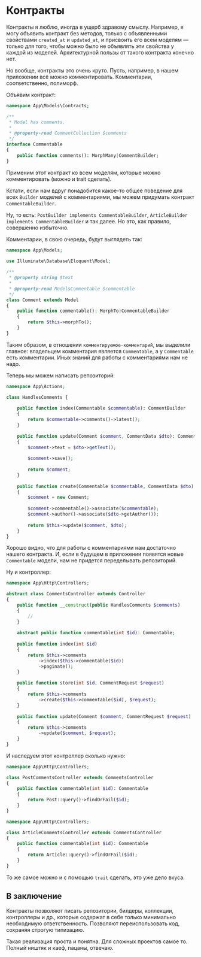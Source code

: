 # Контракты

Контракты я люблю, иногда в ущерб здравому смыслу. 
Например, я могу объявить контракт без методов, 
только с объявленными свойствами `created_at` и `updated_at`,
и присвоить его всем моделям — только для того, 
чтобы можно было не объявлять эти свойства у каждой из моделей.
Архитектурной пользы от такого контракта конечно нет.

Но вообще, контракты это очень круто. Пусть, например, в нашем приложении
всё можно комментировать. Комментарии, соответственно, полиморф.

Объявим контракт:

```php
namespace App\Models\Contracts;

/**
 * Model has comments.
 * 
 * @property-read CommentCollection $comments 
 */
interface Commentable 
{
    public function comments(): MorphMany|CommentBuilder;
}
```

Применим этот контракт ко всем моделям, которые можно комментировать (можно и trait сделать).

Кстати, если нам вдруг понадобится какое-то общее поведение для всех `Builder`
моделей с комментариями, мы можем придумать контракт `CommentableBuilder`.

Ну, то есть: `PostBuilder implements CommentableBuilder`,
`ArticleBuilder implements CommentableBuilder` и так далее.
Но это, как правило, совершенно избыточно.

Комментарии, в свою очередь, будут выглядеть так:

```php
namespace App\Models;
 
use Illuminate\Database\Eloquent\Model;

/**
 * @property string $text
 * 
 * @property-read Model&Commentable $commentable 
 */
class Comment extends Model
{
    public function commentable(): MorphTo|CommentableBuilder
    {
        return $this->morphTo();
    }
}
```

Таким образом, в отношении `комментируемое-комментарий`, мы выделили главное:
владельцем комментария является `Commentable`, а у `Commentable` есть комментарии.
Иных знаний для работы с комментариями нам не надо.

Теперь мы можем написать репозиторий:

```php
namespace App\Actions;

class HandlesComments {
    
    public function index(Commentable $commentable): CommentBuilder 
    {
        return $commentable->comments()->latest();
    }
    
    public function update(Comment $comment, CommentData $dto): Comment 
    {
        $comment->text = $dto->getText();
        
        $comment->save();
        
        return $comment;
    }
    
    public function create(Commentable $commentable, CommentData $dto): Comment 
    {
        $comment = new Comment;
        
        $comment->commentable()->associate($commentable);
        $comment->author()->associate($dto->getAuthor());
    
        return $this->update($comment, $dto);
    }
}
```

Хорошо видно, что для работы с комментариями нам достаточно нашего контракта.
И, если в будущем в приложении появятся новые `Commentable` модели, 
нам не придется переделывать репозиторий.  

Ну и контроллер:

```php
namespace App\Http\Controllers;

abstract class CommentsController extends Controller
{
    public function __construct(public HandlesComments $comments) 
    {
        //
    }
    
    abstract public function commentable(int $id): Commentable;
    
    public function index(int $id) 
    {
        return $this->comments
            ->index($this->commentable($id))
            ->paginate();
    }
    
    public function store(int $id, CommentRequest $request) 
    {
        return $this->comments
            ->create($this->commentable($id), $request);
    }
    
    public function update(Comment $comment, CommentRequest $request) 
    {
        return $this->comments
            ->update($comment, $request);
    }
}
```

И наследуем этот контроллер сколько нужно:

```php
namespace App\Http\Controllers;

class PostCommentsController extends CommentsController
{
    public function commentable(int $id): Commentable
    {
        return Post::query()->findOrFail($id);
    }
}
```

```php
namespace App\Http\Controllers;

class ArticleCommentsController extends CommentsController
{
    public function commentable(int $id): Commentable
    {
        return Article::query()->findOrFail($id);
    }
}
```

То же самое можно и с помощью `trait` сделать, это уже дело вкуса.

## В заключение

Контракты позволяют писать репозитории, билдеры, коллекции, контроллеры и др.,
которые содержат в себе только минимально необходимую ответственность.
Позволяют переиспользовать код, сохраняя строгую типизацию.

Такая реализация проста и понятна. Для сложных проектов самое то. 
Полный ништяк и каеф, пацаны, отвечаю.